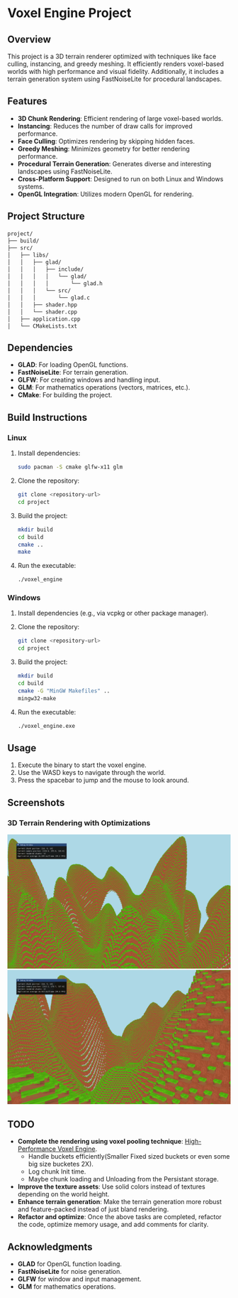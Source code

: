 
# Voxel Engine Project

## Overview

This project is a 3D terrain renderer optimized with techniques like face culling, instancing, and greedy meshing. It efficiently renders voxel-based worlds with high performance and visual fidelity. Additionally, it includes a terrain generation system using FastNoiseLite for procedural landscapes.

## Features

- **3D Chunk Rendering**: Efficient rendering of large voxel-based worlds.
- **Instancing**: Reduces the number of draw calls for improved performance.
- **Face Culling**: Optimizes rendering by skipping hidden faces.
- **Greedy Meshing**: Minimizes geometry for better rendering performance.
- **Procedural Terrain Generation**: Generates diverse and interesting landscapes using FastNoiseLite.
- **Cross-Platform Support**: Designed to run on both Linux and Windows systems.
- **OpenGL Integration**: Utilizes modern OpenGL for rendering.

## Project Structure

```
project/
├── build/
├── src/
│   ├── libs/
│   │   ├── glad/
│   │   │   ├── include/
│   │   │   │   └── glad/
│   │   │   │       └── glad.h
│   │   │   └── src/
│   │   │       └── glad.c
│   │   ├── shader.hpp
│   │   └── shader.cpp
│   ├── application.cpp
│   └── CMakeLists.txt
```

## Dependencies

- **GLAD**: For loading OpenGL functions.
- **FastNoiseLite**: For terrain generation.
- **GLFW**: For creating windows and handling input.
- **GLM**: For mathematics operations (vectors, matrices, etc.).
- **CMake**: For building the project.

## Build Instructions

### Linux

1. Install dependencies:

   ```sh
   sudo pacman -S cmake glfw-x11 glm
   ```

2. Clone the repository:

   ```sh
   git clone <repository-url>
   cd project
   ```

3. Build the project:

   ```sh
   mkdir build
   cd build
   cmake ..
   make
   ```

4. Run the executable:

   ```sh
   ./voxel_engine
   ```

### Windows

1. Install dependencies (e.g., via vcpkg or other package manager).

2. Clone the repository:

   ```sh
   git clone <repository-url>
   cd project
   ```

3. Build the project:

   ```sh
   mkdir build
   cd build
   cmake -G "MinGW Makefiles" ..
   mingw32-make
   ```

4. Run the executable:

   ```sh
   ./voxel_engine.exe
   ```

## Usage

1. Execute the binary to start the voxel engine.
2. Use the WASD keys to navigate through the world.
3. Press the spacebar to jump and the mouse to look around.


## Screenshots

### 3D Terrain Rendering with Optimizations

![Screenshot 1](images/screenshot1.png)
![Screenshot 2](images/screenshot2.png)




## TODO

- **Complete the rendering using voxel pooling technique**: [High-Performance Voxel Engine](https://nickmcd.me/2021/04/04/high-performance-voxel-engine/).
  - Handle buckets efficiently(Smaller Fixed sized buckets or even some big size bucketes 2X).
  - Log chunk Init time.
  - Maybe chunk loading and Unloading from the Persistant storage.
- **Improve the texture assets**: Use solid colors instead of textures depending on the world height.
- **Enhance terrain generation**: Make the terrain generation more robust and feature-packed instead of just bland rendering.
- **Refactor and optimize**: Once the above tasks are completed, refactor the code, optimize memory usage, and add comments for clarity.


## Acknowledgments

- **GLAD** for OpenGL function loading.
- **FastNoiseLite** for noise generation.
- **GLFW** for window and input management.
- **GLM** for mathematics operations.
